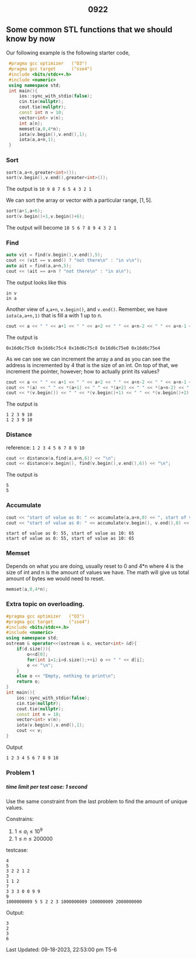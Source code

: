 <h2 align="center">0922</h2>

## Some common **STL** functions that we should know by now

Our following example is the following starter code,
```cpp
 #pragma gcc optimizer   ("O3")
 #pragma gcc target      ("sse4")
 #include <bits/stdc++.h>
 #include <numeric>
 using namespace std;
 int main(){
     ios::sync_with_stdio(false);
     cin.tie(nullptr);
     cout.tie(nullptr);
     const int n = 10;
     vector<int> v(n);
     int a[n];
     memset(a,0,4*n);
     iota(v.begin(),v.end(),1);
     iota(a,a+n,1);
 }
```

### Sort

```cpp
sort(a,a+n,greater<int>());
sort(v.begin(),v.end(),greater<int>());
```

The output is 
```10 9 8 7 6 5 4 3 2 1```

We can sort the array or vector with a particular range, $[1,5]$. 
```cpp
sort(a+1,a+6);
sort(v.begin()+1,v.begin()+6);
```

The output will become
```10 5 6 7 8 9 4 3 2 1```

### Find

```cpp
auto vit = find(v.begin(),v.end(),5);
cout << (vit == v.end() ? "not there\n" : "in v\n");
auto ait = find(a,a+n,5); 
cout << (ait == a+n ? "not there\n" : "in a\n");
```

The output looks like this
```
in v
in a
```

Another view of ```a```,```a+n```, ```v.begin()```, and ```v.end()```.
Remember, we have ```iota(a,a+n,1)``` that is fill a with 1 up to n.
```cpp
cout << a << " " << a+1 << " " << a+2 << " " << a+n-2 << " " << a+n-1 << "\n";
```

The output is
```
0x16d6c75c0 0x16d6c75c4 0x16d6c75c8 0x16d6c75e0 0x16d6c75e4
```

As we can see we can increment the array a and as you can see the address is incremented by 4 that is the size of an int. On top of that, we increment the pointer, however; how to actually print its values?

```cpp
cout << a << " " << a+1 << " " << a+2 << " " << a+n-2 << " " << a+n-1 << "\n";
cout << *(a) << " " << *(a+1) << " " << *(a+2) << " " << *(a+n-2) << " " << *(a+n-1) << "\n";
cout << *(v.begin()) << " " << *(v.begin()+1) << " " << *(v.begin()+2) << " " << *(v.end()-2) << " " << *(v.end()-1) << "\n";
```

The output is
```
1 2 3 9 10
1 2 3 9 10
```

### Distance
reference: ```1 2 3 4 5 6 7 8 9 10```

```cpp
cout << distance(a,find(a,a+n,6)) << "\n";
cout << distance(v.begin(), find(v.begin(),v.end(),6)) << "\n";
```

The output is
```
5
5
```

### Accumulate
```cpp
cout << "start of value as 0: " << accumulate(a,a+n,0) << ", start of value as 10: " << accumulate(a,a+n,10) << "\n";
cout << "start of value as 0: " << accumulate(v.begin(), v.end(),0) << ", start of value as 10: " << accumulate(v.begin(),v.end(),10) << "\n";
```

```
start of value as 0: 55, start of value as 10: 65
start of value as 0: 55, start of value as 10: 65
```

### Memset

Depends on what you are doing, usually reset to 0 and 4*n where 4 is the size of int and n is the amount of values we have. The math will give us total amount of bytes we would need to reset.
```cpp
memset(a,0,4*n);
```


### Extra topic on **overloading**. 

```cpp
#pragma gcc optimizer   ("O3")
#pragma gcc target      ("sse4")
#include <bits/stdc++.h>
#include <numeric>
using namespace std;
ostream & operator<<(ostream & o, vector<int> &d){
    if(d.size()){
        o<<d[0];
        for(int i=1;i<d.size();++i) o << " " << d[i];
        o << "\n";
    }
    else o << "Empty, nothing to print\n";
    return o;
}
int main(){
    ios::sync_with_stdio(false);
    cin.tie(nullptr);
    cout.tie(nullptr);
    const int n = 10;
    vector<int> v(n);
    iota(v.begin(),v.end(),1);
    cout << v;
}
```

Output
```
1 2 3 4 5 6 7 8 9 10
```
### Problem 1
##### time limit per test case: 1 second 
Use the same constraint from the last problem to find the amount of unique values. 

Constrains: 
1. $1\leq a_i \leq 10^9$
2. $1\leq n \leq 200000$

testcase:
```
4
5
3 2 2 1 2 
3
1 1 2
7
3 3 3 0 0 9 9
9
1000000009 5 5 2 2 3 1000000009 100000009 2000000000 
```
Output:
```
3
2
3
6
```

<fodnt size = 1>Last Updated: 09-18-2023, 22:53:00 pm T5-6</font>
